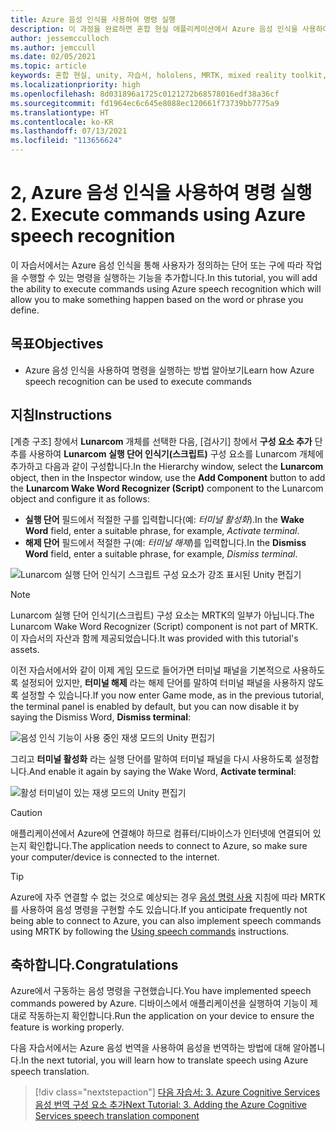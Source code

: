 ```yaml
---
title: Azure 음성 인식을 사용하여 명령 실행
description: 이 과정을 완료하면 혼합 현실 애플리케이션에서 Azure 음성 인식을 사용하여 명령을 실행하는 방법을 익힐 수 있습니다.
author: jessemcculloch
ms.author: jemccull
ms.date: 02/05/2021
ms.topic: article
keywords: 혼합 현실, unity, 자습서, hololens, MRTK, mixed reality toolkit, UWP, Azure spatial anchors, 음성 인식, Windows 10
ms.localizationpriority: high
ms.openlocfilehash: 8d031896a1725c0121272b68578016edf38a36cf
ms.sourcegitcommit: fd1964ec6c645e8088ec120661f73739bb7775a9
ms.translationtype: HT
ms.contentlocale: ko-KR
ms.lasthandoff: 07/13/2021
ms.locfileid: "113656624"
---
```

# <a name="2-execute-commands-using-azure-speech-recognition"></a><span data-ttu-id="8c593-104">2, Azure 음성 인식을 사용하여 명령 실행</span><span class="sxs-lookup"><span data-stu-id="8c593-104">2. Execute commands using Azure speech recognition</span></span>

<span data-ttu-id="8c593-105">이 자습서에서는 Azure 음성 인식을 통해 사용자가 정의하는 단어 또는 구에 따라 작업을 수행할 수 있는 명령을 실행하는 기능을 추가합니다.</span><span class="sxs-lookup"><span data-stu-id="8c593-105">In this tutorial, you will add the ability to execute commands using Azure speech recognition which will allow you to make something happen based on the word or phrase you define.</span></span>

## <a name="objectives"></a><span data-ttu-id="8c593-106">목표</span><span class="sxs-lookup"><span data-stu-id="8c593-106">Objectives</span></span>

* <span data-ttu-id="8c593-107">Azure 음성 인식을 사용하여 명령을 실행하는 방법 알아보기</span><span class="sxs-lookup"><span data-stu-id="8c593-107">Learn how Azure speech recognition can be used to execute commands</span></span>

## <a name="instructions"></a><span data-ttu-id="8c593-108">지침</span><span class="sxs-lookup"><span data-stu-id="8c593-108">Instructions</span></span>

<span data-ttu-id="8c593-109">[계층 구조] 창에서 **Lunarcom** 개체를 선택한 다음, [검사기] 창에서 **구성 요소 추가** 단추를 사용하여 **Lunarcom 실행 단어 인식기(스크립트)** 구성 요소를 Lunarcom 개체에 추가하고 다음과 같이 구성합니다.</span><span class="sxs-lookup"><span data-stu-id="8c593-109">In the Hierarchy window, select the **Lunarcom** object, then in the Inspector window, use the **Add Component** button to add the **Lunarcom Wake Word Recognizer (Script)** component to the Lunarcom object and configure it as follows:</span></span>

* <span data-ttu-id="8c593-110">**실행 단어** 필드에서 적절한 구를 입력합니다(예: _터미널 활성화_).</span><span class="sxs-lookup"><span data-stu-id="8c593-110">In the **Wake Word** field, enter a suitable phrase, for example, _Activate terminal_.</span></span>
* <span data-ttu-id="8c593-111">**해제 단어** 필드에서 적절한 구(예: _터미널 해제_)를 입력합니다.</span><span class="sxs-lookup"><span data-stu-id="8c593-111">In the **Dismiss Word** field, enter a suitable phrase, for example, _Dismiss terminal_.</span></span>

![Lunarcom 실행 단어 인식기 스크립트 구성 요소가 강조 표시된 Unity 편집기](images/mrlearning-speech/tutorial2-section1-step1-1.png)

> [!NOTE]
> <span data-ttu-id="8c593-113">Lunarcom 실행 단어 인식기(스크립트) 구성 요소는 MRTK의 일부가 아닙니다.</span><span class="sxs-lookup"><span data-stu-id="8c593-113">The Lunarcom Wake Word Recognizer (Script) component is not part of MRTK.</span></span> <span data-ttu-id="8c593-114">이 자습서의 자산과 함께 제공되었습니다.</span><span class="sxs-lookup"><span data-stu-id="8c593-114">It was provided with this tutorial's assets.</span></span>

<span data-ttu-id="8c593-115">이전 자습서에서와 같이 이제 게임 모드로 들어가면 터미널 패널을 기본적으로 사용하도록 설정되어 있지만, **터미널 해제** 라는 해제 단어를 말하여 터미널 패널을 사용하지 않도록 설정할 수 있습니다.</span><span class="sxs-lookup"><span data-stu-id="8c593-115">If you now enter Game mode, as in the previous tutorial, the terminal panel is enabled by default, but you can now disable it by saying the Dismiss Word, **Dismiss terminal**:</span></span>

![음성 인식 기능이 사용 중인 재생 모드의 Unity 편집기](images/mrlearning-speech/tutorial2-section1-step1-2.png)

<span data-ttu-id="8c593-117">그리고 **터미널 활성화** 라는 실행 단어를 말하여 터미널 패널을 다시 사용하도록 설정합니다.</span><span class="sxs-lookup"><span data-stu-id="8c593-117">And enable it again by saying the Wake Word, **Activate terminal**:</span></span>

![활성 터미널이 있는 재생 모드의 Unity 편집기](images/mrlearning-speech/tutorial2-section1-step1-3.png)

> [!CAUTION]
> <span data-ttu-id="8c593-119">애플리케이션에서 Azure에 연결해야 하므로 컴퓨터/디바이스가 인터넷에 연결되어 있는지 확인합니다.</span><span class="sxs-lookup"><span data-stu-id="8c593-119">The application needs to connect to Azure, so make sure your computer/device is connected to the internet.</span></span>

> [!TIP]
> <span data-ttu-id="8c593-120">Azure에 자주 연결할 수 없는 것으로 예상되는 경우 [음성 명령 사용](mr-learning-base-09.md) 지침에 따라 MRTK를 사용하여 음성 명령을 구현할 수도 있습니다.</span><span class="sxs-lookup"><span data-stu-id="8c593-120">If you anticipate frequently not being able to connect to Azure, you can also implement speech commands using MRTK by following the [Using speech commands](mr-learning-base-09.md) instructions.</span></span>

## <a name="congratulations"></a><span data-ttu-id="8c593-121">축하합니다.</span><span class="sxs-lookup"><span data-stu-id="8c593-121">Congratulations</span></span>

<span data-ttu-id="8c593-122">Azure에서 구동하는 음성 명령을 구현했습니다.</span><span class="sxs-lookup"><span data-stu-id="8c593-122">You have implemented speech commands powered by Azure.</span></span> <span data-ttu-id="8c593-123">디바이스에서 애플리케이션을 실행하여 기능이 제대로 작동하는지 확인합니다.</span><span class="sxs-lookup"><span data-stu-id="8c593-123">Run the application on your device to ensure the feature is working properly.</span></span>

<span data-ttu-id="8c593-124">다음 자습서에서는 Azure 음성 번역을 사용하여 음성을 번역하는 방법에 대해 알아봅니다.</span><span class="sxs-lookup"><span data-stu-id="8c593-124">In the next tutorial, you will learn how to translate speech using Azure speech translation.</span></span>

> [!div class="nextstepaction"]
> [<span data-ttu-id="8c593-125">다음 자습서: 3. Azure Cognitive Services 음성 번역 구성 요소 추가</span><span class="sxs-lookup"><span data-stu-id="8c593-125">Next Tutorial: 3. Adding the Azure Cognitive Services speech translation component</span></span>](mrlearning-speechSDK-ch3.md)
